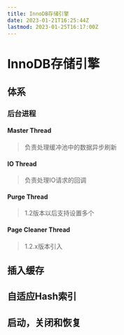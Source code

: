 ```yaml
---
title: InnoDB存储引擎
date: 2023-01-21T16:25:44Z
lastmod: 2023-01-25T16:17:00Z
---
```


# InnoDB存储引擎

## 体系

### 后台进程

#### Master Thread

> 负责处理缓冲池中的数据异步刷新

#### IO Thread

> 负责处理IO请求的回调

#### Purge Thread

> 1.2版本以后支持设置多个

#### Page Cleaner Thread

> 1.2.x版本引入

## 插入缓存

## 自适应Hash索引

## 启动，关闭和恢复
